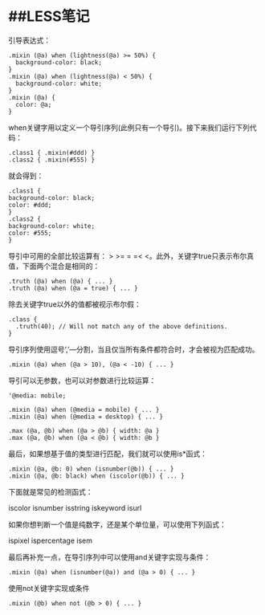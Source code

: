 ##LESS笔记
===
引导表达式：

```
.mixin (@a) when (lightness(@a) >= 50%) {
  background-color: black;
}
.mixin (@a) when (lightness(@a) < 50%) {
  background-color: white;
}
.mixin (@a) {
  color: @a;
}
```

when关键字用以定义一个导引序列(此例只有一个导引)。接下来我们运行下列代码：

```
.class1 { .mixin(#ddd) }
.class2 { .mixin(#555) }
```

就会得到：

```
.class1 {
background-color: black;
color: #ddd;
}
.class2 {
background-color: white;
color: #555;
}
```

导引中可用的全部比较运算有： > >= = =< <。此外，关键字true只表示布尔真值，下面两个混合是相同的：

```
.truth (@a) when (@a) { ... }
.truth (@a) when (@a = true) { ... }
```

除去关键字true以外的值都被视示布尔假：

```
.class {
  .truth(40); // Will not match any of the above definitions.
}
```

导引序列使用逗号‘,’—分割，当且仅当所有条件都符合时，才会被视为匹配成功。

`.mixin (@a) when (@a > 10), (@a < -10) { ... }`

导引可以无参数，也可以对参数进行比较运算：

```
'@media: mobile;

.mixin (@a) when (@media = mobile) { ... }
.mixin (@a) when (@media = desktop) { ... }

.max (@a, @b) when (@a > @b) { width: @a }
.max (@a, @b) when (@a < @b) { width: @b }
```

最后，如果想基于值的类型进行匹配，我们就可以使用is*函式：

```
.mixin (@a, @b: 0) when (isnumber(@b)) { ... }
.mixin (@a, @b: black) when (iscolor(@b)) { ... }
```

下面就是常见的检测函式：

iscolor
isnumber
isstring
iskeyword
isurl

如果你想判断一个值是纯数字，还是某个单位量，可以使用下列函式：

ispixel
ispercentage
isem

最后再补充一点，在导引序列中可以使用and关键字实现与条件：

`.mixin (@a) when (isnumber(@a)) and (@a > 0) { ... }`

使用not关键字实现或条件

`.mixin (@b) when not (@b > 0) { ... }`
